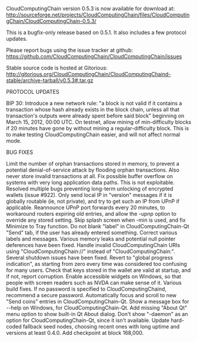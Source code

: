 CloudComputingChain version 0.5.3 is now available for download at:
http://sourceforge.net/projects/CloudComputingChain/files/CloudComputingChain/CloudComputingChain-0.5.3/

This is a bugfix-only release based on 0.5.1.
It also includes a few protocol updates.

Please report bugs using the issue tracker at github:
https://github.com/CloudComputingChain/CloudComputingChain/issues

Stable source code is hosted at Gitorious:
http://gitorious.org/CloudComputingChain/CloudComputingChaind-stable/archive-tarball/v0.5.3#.tar.gz

PROTOCOL UPDATES

BIP 30: Introduce a new network rule: "a block is not valid if it contains a transaction whose hash already exists in the block chain, unless all that transaction's outputs were already spent before said block" beginning on March 15, 2012, 00:00 UTC.
On testnet, allow mining of min-difficulty blocks if 20 minutes have gone by without mining a regular-difficulty block. This is to make testing CloudComputingChain easier, and will not affect normal mode.

BUG FIXES

Limit the number of orphan transactions stored in memory, to prevent a potential denial-of-service attack by flooding orphan transactions. Also never store invalid transactions at all.
Fix possible buffer overflow on systems with very long application data paths. This is not exploitable.
Resolved multiple bugs preventing long-term unlocking of encrypted wallets
(issue #922).
Only send local IP in "version" messages if it is globally routable (ie, not private), and try to get such an IP from UPnP if applicable.
Reannounce UPnP port forwards every 20 minutes, to workaround routers expiring old entries, and allow the -upnp option to override any stored setting.
Skip splash screen when -min is used, and fix Minimize to Tray function.
Do not blank "label" in CloudComputingChain-Qt "Send" tab, if the user has already entered something.
Correct various labels and messages.
Various memory leaks and potential null pointer deferences have been fixed.
Handle invalid CloudComputingChain URIs using "CloudComputingChain://" instead of "CloudComputingChain:".
Several shutdown issues have been fixed.
Revert to "global progress indication", as starting from zero every time was considered too confusing for many users.
Check that keys stored in the wallet are valid at startup, and if not, report corruption.
Enable accessible widgets on Windows, so that people with screen readers such as NVDA can make sense of it.
Various build fixes.
If no password is specified to CloudComputingChaind, recommend a secure password.
Automatically focus and scroll to new "Send coins" entries in CloudComputingChain-Qt.
Show a message box for --help on Windows, for CloudComputingChain-Qt.
Add missing "About Qt" menu option to show built-in Qt About dialog.
Don't show "-daemon" as an option for CloudComputingChain-Qt, since it isn't available.
Update hard-coded fallback seed nodes, choosing recent ones with long uptime and versions at least 0.4.0.
Add checkpoint at block 168,000.
